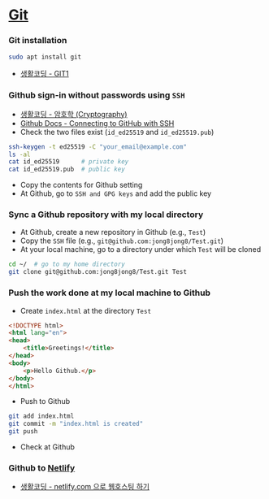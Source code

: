 # [Git](https://git-scm.com/)

### Git installation

```sh
sudo apt install git
```

- [생활코딩 - GIT1](https://opentutorials.org/course/3837)

### Github sign-in without passwords using `SSH`

- [생활코딩 - 암호학 (Cryptography)](https://opentutorials.org/module/5250)
- [Github Docs - Connecting to GitHub with SSH](https://docs.github.com/en/authentication/connecting-to-github-with-ssh)
- Check the two files exist (`id_ed25519` and `id_ed25519.pub`)

```sh
ssh-keygen -t ed25519 -C "your_email@example.com"       
ls -al
cat id_ed25519      # private key
cat id_ed25519.pub  # public key 
```

- Copy the contents for Github setting
- At Github, go to `SSH and GPG keys` and add the public key



### Sync a Github repository with my local directory

- At Github, create a new repository in Github (e.g., `Test`)
- Copy the `SSH` file (e.g., `git@github.com:jong8jong8/Test.git`)
- At your local machine, go to a directory under which `Test` will be cloned

```sh
cd ~/  # go to my home directory
git clone git@github.com:jong8jong8/Test.git Test
```

### Push the work done at my local machine to Github

- Create `index.html` at the directory `Test`

```html
<!DOCTYPE html>
<html lang="en">
<head>
    <title>Greetings!</title>
</head>
<body>
    <p>Hello Github.</p>
</body>
</html>
```
- Push to Github

```sh
git add index.html
git commit -m "index.html is created"
git push
```
- Check at Github


### Github to [Netlify](https://www.netlify.com/)
- [생활코딩 - netlify.com 으로 웹호스팅 하기](https://www.youtube.com/watch?v=3FRv6Vga698&ab_channel=%EC%83%9D%ED%99%9C%EC%BD%94%EB%94%A9)
